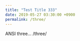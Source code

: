 ```yaml
---
title: "Test Title 333"
date: 2019-05-27 03:30:00 +0900
permalink: /three/
---
```


ANSI three... /three/



